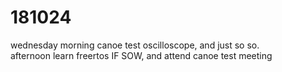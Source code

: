 # 181024

wednesday 
morning canoe test oscilloscope, and just so so.  
afternoon learn freertos IF SOW, and attend canoe test meeting  

